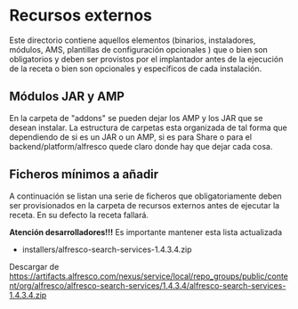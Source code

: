 # Recursos externos

Este directorio contiene aquellos elementos (binarios, instaladores, módulos, AMS, plantillas de configuración opcionales ) que o bien son obligatorios y deben ser provistos por el implantador antes de la ejecución de la receta o bien son opcionales y específicos de cada instalación.

## Módulos JAR y AMP

En la carpeta de "addons" se pueden dejar los AMP y los JAR que se desean instalar. La estructura de carpetas esta organizada de tal forma que dependiendo de si es un JAR o un AMP, si es para Share o para el backend/platform/alfresco quede claro donde hay que dejar cada cosa.

## Ficheros mínimos a añadir

A continuación se listan una serie de ficheros que obligatoriamente deben ser provisionados en la carpeta de recursos externos antes de ejecutar la receta. En su defecto la receta fallará.

**Atención desarrolladores!!!** Es importante mantener esta lista actualizada

- installers/alfresco-search-services-1.4.3.4.zip

Descargar de <https://artifacts.alfresco.com/nexus/service/local/repo_groups/public/content/org/alfresco/alfresco-search-services/1.4.3.4/alfresco-search-services-1.4.3.4.zip>
